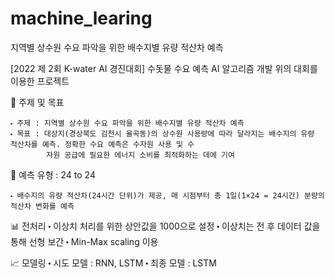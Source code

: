 # machine_learing
지역별 상수원 수요 파악을 위한 배수지별 유량 적산차 예측

[2022 제 2회 K-water AI 경진대회] 수돗물 수요 예측 AI 알고리즘 개발
위의 대회를 이용한 프로젝트

📍 주제 및 목표

    ⬝ 주제 : 지역별 상수원 수요 파악을 위한 배수지별 유량 적산차 예측
    ⬝ 목표 : 대상지(경상북도 김천시 율곡동)의 상수원 사용량에 따라 달라지는 배수지의 유량 적산차를 예측. 정확한 수요 예측은 수자원 사용 및 수
            자원 공급에 필요한 에너지 소비를 최적화하는 데에 기여

📍 예측 유형 : 24 to 24
    
    ⬝ 배수지의 유량 적산차(24시간 단위)가 제공, 매 시점부터 총 1일(1×24 = 24시간) 분량의 적산차 변화를 예측

📊 전처리
   ⬝ 이상치 처리를 위한 상안값을 1000으로 설정
   ⬝ 이상치는 전 후 데이터 값을 통해 선형 보간
   ⬝ Min-Max scaling 이용

📈 모델링
    ⬝ 시도 모델 : RNN, LSTM
    ⬝ 최종 모델 : LSTM
